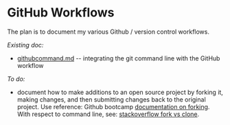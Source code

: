 # GitHub Workflows  
The plan is to document my various Github / version control workflows.  

*Existing doc:*
* [githubcommand.md](../master/githubcommand.md) -- integrating the git command line with the GitHub workflow

*To do:*   
* document how to make additions to an open source project by forking it, making changes, and then submitting changes back to the original project. Use reference: Github bootcamp [documentation on forking](https://help.github.com/articles/fork-a-repo/). With respect to command line, see: [stackoverflow fork vs clone](http://stackoverflow.com/questions/6286571/git-fork-is-git-clone).
